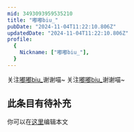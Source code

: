 ```yaml
---
mid: 3493093959535210
title: "嘟嘟biu_"
pubDate: "2024-11-04T11:22:10.806Z"
updatedDate: "2024-11-04T11:22:10.806Z"
profile:
  {
    Nickname: ["嘟嘟biu_"],
  }
---
```


关注[嘟嘟biu_](https://space.bilibili.com/3493093959535210)谢谢喵~ 关注[嘟嘟biu_](https://space.bilibili.com/3493093959535210)谢谢喵~

## 此条目有待补充
你可以在[这里](https://github.com/Yuhanawa/VTuber.ICU/edit/master/src/content/v/嘟嘟biu_/index.md)编辑本文
